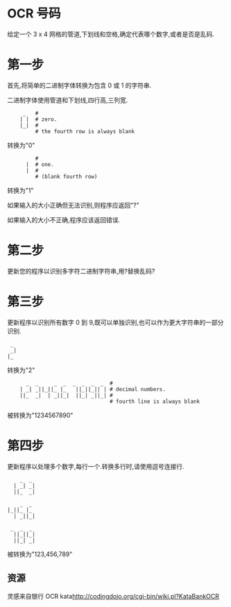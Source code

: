# OCR 号码

给定一个 3 x 4 网格的管道,下划线和空格,确定代表哪个数字,或者是否是乱码.

# 第一步

首先,将简单的二进制字体转换为包含 0 或 1 的字符串.

二进制字体使用管道和下划线,四行高,三列宽.

```text
     _   #
    | |  # zero.
    |_|  #
         # the fourth row is always blank
```

转换为"0"

```text
         #
      |  # one.
      |  #
         # (blank fourth row)
```

转换为"1"

如果输入的大小正确但无法识别,则程序应返回"?"

如果输入的大小不正确,程序应该返回错误.

# 第二步

更新您的程序以识别多字符二进制字符串,用?替换乱码?

# 第三步

更新程序以识别所有数字 0 到 9,既可以单独识别,也可以作为更大字符串的一部分识别.

```text
 _
 _|
|_
```

转换为"2"

```text
      _  _     _  _  _  _  _  _  #
    | _| _||_||_ |_   ||_||_|| | # decimal numbers.
    ||_  _|  | _||_|  ||_| _||_| #
                                 # fourth line is always blank
```

被转换为"1234567890"

# 第四步

更新程序以处理多个数字,每行一个.转换多行时,请使用逗号连接行.

```text
    _  _
  | _| _|
  ||_  _|

    _  _
|_||_ |_
  | _||_|

 _  _  _
  ||_||_|
  ||_| _|
```

被转换为"123,456,789"

[help-page]: https://exercism.io/tracks/rust/learning
[modules]: https://doc.rust-lang.org/book/2018-edition/ch07-00-modules.html
[cargo]: https://doc.rust-lang.org/book/2018-edition/ch14-00-more-about-cargo.html
[rust-tests]: https://doc.rust-lang.org/book/2018-edition/ch11-02-running-tests.html

## 资源

灵感来自银行 OCR kata<http://codingdojo.org/cgi-bin/wiki.pl?KataBankOCR>
